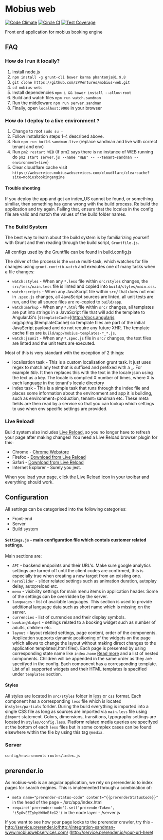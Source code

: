 # Mobius web

[![Code Climate](https://codeclimate.com/repos/55a13cd2e30ba0458a00384f/badges/fda5b4afe8ad006ed0fe/gpa.svg)](https://codeclimate.com/repos/55a13cd2e30ba0458a00384f/feed)
[![Circle CI](https://circleci.com/gh/2PVentures/mobius-web/tree/master.svg?style=shield&circle-token=c747f87a995b02c9d999cee050e74265a98745e4)](https://circleci.com/gh/2PVentures/mobius-web/tree/master)
[![Test Coverage](https://codeclimate.com/repos/55a13cd2e30ba0458a00384f/badges/fda5b4afe8ad006ed0fe/coverage.svg)](https://codeclimate.com/repos/55a13cd2e30ba0458a00384f/coverage)

Front end application for mobius booking engine

## FAQ

### How do I run it locally?

1. Install node.js
2. `npm install -g grunt-cli bower karma phantomjs@1.9.8`
3. `git clone https://github.com/2PVentures/mobius-web.git`
4. `cd mobius-web`:
5. Install dependencies `npm i && bower install --allow-root`
6. Build and watch files `npm run watch.sandman`
7. Run the middleware `npm run server.sandman`
8. Finally, open `localhost:9000` in your browser

### How do I deploy to a live environment ?
1. Change to root `sudo su -`
1. Follow installation steps 1-4 described above.
2. Run `npm run build.sandman-live` (replace sandman and live with correct tenant and env)
3. Run `pm2 restart WEB` (If pm2 says there is no instance of WEB running do `pm2 start server.js --name "WEB" -- --tenant=sandman --environment=live`)
4. Clear cloudflare cache visit `https://webservice.mobiuswebservices.com/cloudflare/clearcache?site=mobiusbookingengine`

#### Trouble shooting ####
If you deploy the app and get an index_US cannot be found, or something
similiar, then something has gone wrong with the build process. Re build
the application and try again. Failing that, ensure that the locales in the 
config file are valid and match the values of the build folder names.

### The Build System

The best way to learn about the build system is by familiarizing yourself with
Grunt and then reading through the build script,
`Gruntfile.js`.

All configs used by the Gruntfile can be found in build.config.js

The driver of the process is the `watch` multi-task, which watches for file
changes using `grunt-contrib-watch` and executes one of many tasks when a file
changes:

* `watch:styles` - When any `*.less` file within `src/styles` changes, the
  `src/less/main.less` file is linted and copied into
  `build/styles/main.css`.
* `watch:scripts` - When any JavaScript file within `src/` that does not end in
  `.spec.js` changes, all JavaScript sources are linted, all unit tests are run, and the all source files are re-copied to `build/app`.
* `watch:markup` - When any `*.html` file within `src/` changes, all templates are put into strings in a JavaScript file that will add the template to AngularJS's [`$templateCache`](http://docs.angularjs org/api/ng.$templateCache) so template files are part of the initial JavaScript payload and do not require any future XHR.  The template cache files are  `build/app/mobius-templates-*_*.js`.
* `watch:jsunit` - When any `*.spec.js` file in `src/` changes, the test files are linted and the unit tests are executed.

Most of this is very standard with the exception of 2 things:
  * localisation task - This is a custom localisation grunt task. It just uses
   regex to match any text that is suffixed and prefixed with a _. For example
   _title_. It then replaces this with the text in the locale json using the text
   as a key. The locale is compiled X number of times, where X is each language
   in the tenant's locale directory
   * index task - This is a simple task that runs through the index file and
   places some information about the environment and app it is building, such
   as environment=production, tenant=sandman etc. These meta fields are then
   read by a service so that you can lookup which settings to use when env
   specific settings are provided.

### Live Reload!

Build system also includes [Live Reload](http://livereload.com/), so you no
longer have to refresh your page after making changes! You need a Live Reload
browser plugin for this:

- Chrome - [Chrome Webstore](https://chrome.google.com/webstore/detail/livereload/jnihajbhpnppcggbcgedagnkighmdlei)
- Firefox - [Download from Live Reload](http://download.livereload.com/2.0.8/LiveReload-2.0.8.xpi)
- Safari - [Download from Live Reload](http://download.livereload.com/2.0.9/LiveReload-2.0.9.safariextz)
- Internet Explorer - Surely you jest.

When you load your page, click the Live Reload icon in your toolbar and
everything should work.

## Configuration
All settings can be categorised into the following categories:

- Front-end
- Server
- Build system

#### `Settings.js` - main configuration file which contais customer related settings.
Main sections are:
- `API` - backend endpoints and their URL's. Make sure google analytics settings are turned off until the client codes are confirmed, this is especially true when creating a new target from an existing one.
- `heroSlider` - slider related settings such as animation duration, autoplay delay, autopreload etc.
- `menu` - visibility settings for  main menu items in application header. Some of the settings can be overridden by the server.
- `languages` - list of available languages.  This section is used to provide additional language data such as short name which is missing on the server.
- `currencies` - list of currencies and their display symbols.
- `bookingWidget` - settings related to a booking widget such as number of adults, children etc.
- `layout` - layout related settings, page content, order of the components. Application supports dynamic positioning of the widgets on the page which allows to change the layout without making direct changes to the application templates(.html files). Each page is presented by using corresponding state name like `index.home`  [Read more](https://github.com/angular-ui/ui-router) and a list of nested components. Children will be appended in the same order as they are specifyed in the config. Each component has a corresponding template. List of all supported widgets and their HTML templates is specified under `templates` section.

#### Styles
All styles are located in `src/styles` folder in [less](http://lesscss.org/) or `css` format. Each component has a corresponding `less` file which is located in`styles/partials` forlder. During the build everything is imported into a single CSS file as long as sources are imported via `main.less` file using `@import` statement. Colors, dimensions, transitions, typography settings are located in `styles/config.less`. Platform related media queries are specifyed at the bottom of each `less` files but in some complex cases can be found elsewhere within the file by using this tag `@media`.

### Server
`config/environments`
`routes/index.js`

## prerender.io
As mobius-web is an angular application, we rely on prerender.io to index pages for search engines.
This is implemented through a combination of:
- ``` meta name="prerender-status-code" content="{{prerenderStatusCode}}" ``` in the head of the page - /src/app/index.html
- ``` require('prerender-node').set('prerenderToken', 'i5yOvEEIyhpbWHoBfeG2') ``` in the node layer - /server.js

If you want to see how your page looks to the prerender crawler, try this - http://service.prerender.io/http://integration-sandman-www.mobiuswebservices.com/
(http://service.prerender.io/your-url-here)
